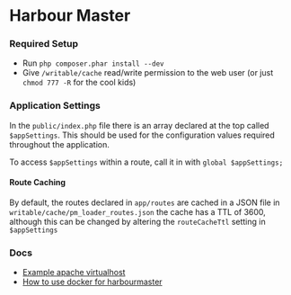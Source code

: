 Harbour Master
==============

### Required Setup ###

 * Run `php composer.phar install --dev`
 * Give `/writable/cache` read/write permission to the web user (or just `chmod 777 -R` for the cool kids)

### Application Settings ###

In the `public/index.php` file there is an array declared at the top called `$appSettings`. This should
be used for the configuration values required throughout the application.

To access `$appSettings` within a route, call it in with `global $appSettings;`

#### Route Caching ####

By default, the routes declared in `app/routes` are cached in a JSON file in `writable/cache/pm_loader_routes.json`
the cache has a TTL of 3600, although this can be changed by altering the `routeCacheTtl` setting in `$appSettings`


### Docs ###

* [Example apache virtualhost](vhost.dist)
* [How to use docker for harbourmaster](docker_setup.md)
